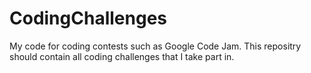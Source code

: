 # CodingChallenges
My code for coding contests such as Google Code Jam.
This repositry should contain all coding challenges that I take part in.
